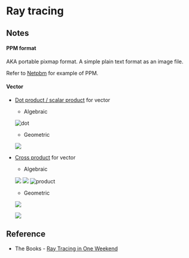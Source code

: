 # Ray tracing

## Notes

#### PPM format

AKA portable pixmap format.
A simple plain text  format as an image file. 

Refer to [Netpbm](https://en.wikipedia.org/wiki/Netpbm#File_formats) for example of PPM.

#### Vector 
- [Dot product / scalar product](https://en.wikipedia.org/wiki/Dot_product) for vector
  - Algebraic
  
  ![dot](https://wikimedia.org/api/rest_v1/media/math/render/svg/5bd0b488ad92250b4e7c2f8ac92f700f8aefddd5)
  
  - Geometric
  
  ![](https://wikimedia.org/api/rest_v1/media/math/render/svg/212ca51ea5a0f8f7a2b3df93e7a3c4f8129fdeeb)

- [Cross product](https://en.wikipedia.org/wiki/Cross_product ) for vector
  - Algebraic
  
  ![](https://wikimedia.org/api/rest_v1/media/math/render/svg/8e4d134fa6d725f5648e6dd39fb112a22a09d11f)
  ![](https://wikimedia.org/api/rest_v1/media/math/render/svg/5664cca9afe2b7bcd3c5449c038f6257128b730f)
  ![product](https://wikimedia.org/api/rest_v1/media/math/render/svg/c71d9a7826acac7affc19e813f6a8744a7d227b3)
  
  - Geometric
  
  ![](https://wikimedia.org/api/rest_v1/media/math/render/svg/de9e87ce654c787a51d36cf38f5e800aef9f26e6)
  
  ![](https://upload.wikimedia.org/wikipedia/commons/thumb/4/4e/Cross_product_parallelogram.svg/440px-Cross_product_parallelogram.svg.png)


## Reference

- The Books - [Ray Tracing in One Weekend](https://raytracing.github.io/)
